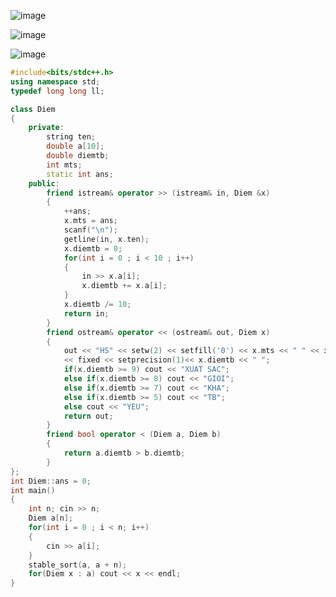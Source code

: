 ![image](https://github.com/Llam-a/Practice_Cpp/assets/115911041/ca81eef4-0980-45ba-886e-7e7785f0fa3a)

![image](https://github.com/Llam-a/Practice_Cpp/assets/115911041/b9611db9-bb35-46c5-8fe3-965ce2b33875)

![image](https://github.com/Llam-a/Practice_Cpp/assets/115911041/f28d062b-beea-4120-aed2-4a43063fd9eb)

```cpp
#include<bits/stdc++.h>
using namespace std;
typedef long long ll;

class Diem
{
    private:
        string ten;
        double a[10];
        double diemtb;
        int mts;
        static int ans;
    public:
        friend istream& operator >> (istream& in, Diem &x)
        {
            ++ans;
            x.mts = ans;
            scanf("\n");
            getline(in, x.ten);
            x.diemtb = 0;
            for(int i = 0 ; i < 10 ; i++)
            {
                in >> x.a[i];
                x.diemtb += x.a[i];
            }
            x.diemtb /= 10;
            return in;
        }
        friend ostream& operator << (ostream& out, Diem x)
        {
            out << "HS" << setw(2) << setfill('0') << x.mts << " " << x.ten << " "
            << fixed << setprecision(1)<< x.diemtb << " ";
            if(x.diemtb >= 9) cout << "XUAT SAC";
            else if(x.diemtb >= 8) cout << "GIOI";
            else if(x.diemtb >= 7) cout << "KHA";
            else if(x.diemtb >= 5) cout << "TB";
            else cout << "YEU";
            return out;
        }
        friend bool operator < (Diem a, Diem b)
        {
            return a.diemtb > b.diemtb;
        }
};
int Diem::ans = 0;
int main()
{
    int n; cin >> n;
    Diem a[n];
    for(int i = 0 ; i < n; i++)
    {
        cin >> a[i];
    }
    stable_sort(a, a + n);
    for(Diem x : a) cout << x << endl;
}
```
